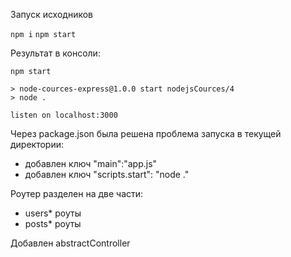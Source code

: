 Запуск исходников

`npm i`
`npm start`

Результат в консоли:
```
npm start

> node-cources-express@1.0.0 start nodejsCources/4
> node .

listen on localhost:3000

```

Через package.json была решена проблема запуска в текущей директории:
- добавлен ключ "main":"app.js"
- добавлен ключ "scripts.start": "node ."


Роутер разделен на две части:
- users* роуты
- posts* роуты

Добавлен abstractController
